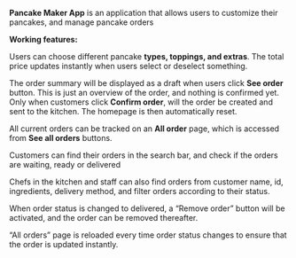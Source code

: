 **Pancake Maker App** is an application that allows users to customize their pancakes, and manage pancake orders 

 

**Working features:**

Users can choose different pancake **types, toppings, and extras**. The total price updates instantly when users select or deselect something. 

The order summary will be displayed as a draft when users click **See order** button. This is just an overview of the order, and nothing is confirmed yet.
Only when customers click **Confirm order**, will the order be created and sent to the kitchen. The homepage is then automatically reset.  

All current orders can be tracked on an **All order** page, which is accessed from **See all orders** buttons.

Customers can find their orders in the search bar, and check if the orders are waiting, ready or delivered 

Chefs in the kitchen and staff can also find orders from customer name, id, ingredients, delivery method, and filter orders according to their status. 

When order status is changed to delivered, a “Remove order” button will be activated, and the order can be removed thereafter. 

“All orders” page is reloaded every time order status changes to ensure that the order is updated instantly. 
